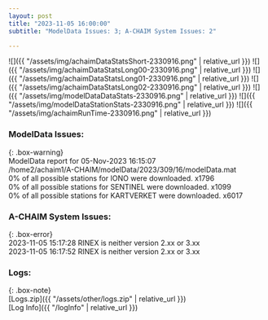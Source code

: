 ```yaml
---
layout: post
title: "2023-11-05 16:00:00"
subtitle: "ModelData Issues: 3; A-CHAIM System Issues: 2"

---
```


![]({{ "/assets/img/achaimDataStatsShort-2330916.png" | relative_url }})
![]({{ "/assets/img/achaimDataStatsLong00-2330916.png" | relative_url }})
![]({{ "/assets/img/achaimDataStatsLong01-2330916.png" | relative_url }})
![]({{ "/assets/img/achaimDataStatsLong02-2330916.png" | relative_url }})
![]({{ "/assets/img/modelDataDataStats-2330916.png" | relative_url }})
![]({{ "/assets/img/modelDataStationStats-2330916.png" | relative_url }})
![]({{ "/assets/img/achaimRunTime-2330916.png" | relative_url }})


### ModelData Issues:  
  
{: .box-warning}  
 ModelData report for 05-Nov-2023 16:15:07   
 /home2/achaim1/A-CHAIM/modelData/2023/309/16/modelData.mat   
 0% of all possible stations for IONO were downloaded. x1796   
 0% of all possible stations for SENTINEL were downloaded. x1099   
 0% of all possible stations for KARTVERKET were downloaded. x6017   
  
### A-CHAIM System Issues:  
  
{: .box-error}  
2023-11-05 15:17:28 RINEX is neither version 2.xx or 3.xx  
2023-11-05 16:17:52 RINEX is neither version 2.xx or 3.xx  

### Logs:  
  
{: .box-note}  
[Logs.zip]({{ "/assets/other/logs.zip" | relative_url }})  
[Log Info]({{ "/logInfo" | relative_url }})  
